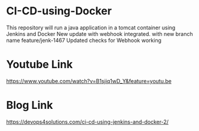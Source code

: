 # CI-CD-using-Docker
This repository will run a java application in a tomcat container using  Jenkins and Docker
New update with webhook integrated. with new branch name feature/jenk-1467
Updated checks for Webhook working


# Youtube Link

https://www.youtube.com/watch?v=B1sjiq1wD_Y&feature=youtu.be

# Blog Link
https://devops4solutions.com/ci-cd-using-jenkins-and-docker-2/
